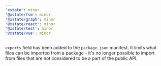 ```yaml
---
'xstate': minor
'@xstate/fsm': minor
'@xstate/graph': minor
'@xstate/react': minor
'@xstate/test': minor
'@xstate/vue': minor
---
```


`exports` field has been added to the `package.json` manifest. It limits what files can be imported from a package - it's no longer possible to import from files that are not considered to be a part of the public API.
